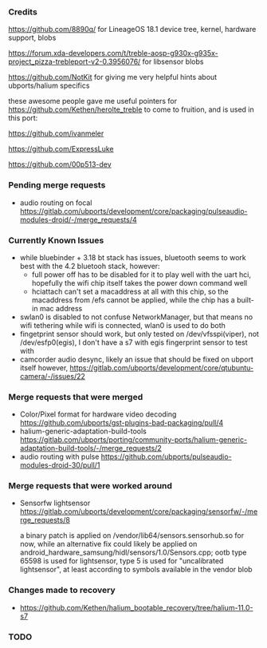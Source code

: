### Credits
https://github.com/8890q/ for LineageOS 18.1 device tree, kernel, hardware support, blobs

https://forum.xda-developers.com/t/treble-aosp-g930x-g935x-project_pizza-trebleport-v2-0.3956076/ for libsensor blobs

https://github.com/NotKit for giving me very helpful hints about ubports/halium specifics

these awesome people gave me useful pointers for https://github.com/Kethen/herolte_treble to come to fruition, and is used in this port:

https://github.com/ivanmeler

https://github.com/ExpressLuke

https://github.com/00p513-dev

### Pending merge requests
- audio routing on focal https://gitlab.com/ubports/development/core/packaging/pulseaudio-modules-droid/-/merge_requests/4

### Currently Known Issues
- while bluebinder + 3.18 bt stack has issues, bluetooth seems to work best with the 4.2 bluetooh stack, however:
	- full power off has to be disabled for it to play well with the uart hci, hopefully the wifi chip itself takes the power down command well
	- hciattach can't set a macaddress at all with this chip, so the macaddress from /efs cannot be applied, while the chip has a built-in mac address
- swlan0 is disabled to not confuse NetworkManager, but that means no wifi tethering while wifi is connected, wlan0 is used to do both
- fingetprint sensor should work, but only tested on /dev/vfsspi(viper), not /dev/esfp0(egis), I don't have a s7 with egis fingerprint sensor to test with
- camcorder audio desync, likely an issue that should be fixed on ubport itself however, https://gitlab.com/ubports/development/core/qtubuntu-camera/-/issues/22

### Merge requests that were merged
- Color/Pixel format for hardware video decoding  https://github.com/ubports/gst-plugins-bad-packaging/pull/4
- halium-generic-adaptation-build-tools https://gitlab.com/ubports/porting/community-ports/halium-generic-adaptation-build-tools/-/merge_requests/2
- audio routing with pulse https://github.com/ubports/pulseaudio-modules-droid-30/pull/1

### Merge requests that were worked around
- Sensorfw lightsensor https://gitlab.com/ubports/development/core/packaging/sensorfw/-/merge_requests/8

	a binary patch is applied on /vendor/lib64/sensors.sensorhub.so for now, while an alternative fix could likely be applied on android_hardware_samsung/hidl/sensors/1.0/Sensors.cpp; ootb type 65598 is used for lightsensor, type 5 is used for "uncalibrated lightsensor", at least according to symbols available in the vendor blob

### Changes made to recovery
- https://github.com/Kethen/halium_bootable_recovery/tree/halium-11.0-s7

### TODO
